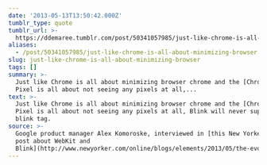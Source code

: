 ```yaml
---
date: '2013-05-13T13:50:42.000Z'
tumblr_type: quote
tumblr_url: >-
  https://ddemaree.tumblr.com/post/50341057985/just-like-chrome-is-all-about-minimizing-browser
aliases:
  - /post/50341057985/just-like-chrome-is-all-about-minimizing-browser
slug: just-like-chrome-is-all-about-minimizing-browser
tags: []
summary: >-
  Just like Chrome is all about minimizing browser chrome and the [Chromebook]
  Pixel is all about not seeing any pixels at all,...
text: >-
  Just like Chrome is all about minimizing browser chrome and the [Chromebook]
  Pixel is all about not seeing any pixels at all, Blink will never support the
  blink tag.
source: >-
  Google product manager Alex Komoroske, interviewed in [this New Yorker blog
  post about WebKit and
  Blink](http://www.newyorker.com/online/blogs/elements/2013/05/the-evolution-of-the-web-in-a-blink.html).
---
```


